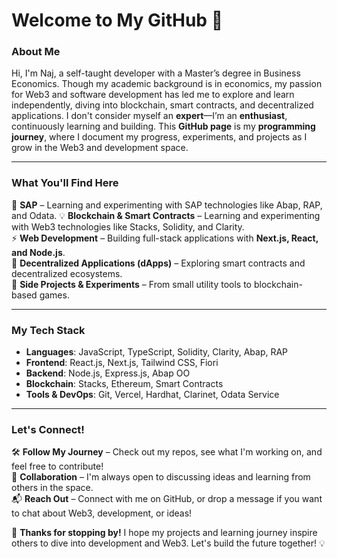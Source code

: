 # **Welcome to My GitHub 👋**  

### **About Me**  
Hi, I'm Naj, a self-taught developer with a Master’s degree in Business Economics. Though my academic background is in economics, my passion for Web3 and software development has led me to explore and learn independently, diving into blockchain, smart contracts, and decentralized applications.
I don't consider myself an **expert**—I’m an **enthusiast**, continuously learning and building. This **GitHub page** is my **programming journey**, where I document my progress, experiments, and projects as I grow in the Web3 and development space.  

---

### **What You'll Find Here**

🤝 **SAP** – Learning and experimenting with SAP technologies like Abap, RAP, and Odata.
💡 **Blockchain & Smart Contracts** – Learning and experimenting with Web3 technologies like Stacks, Solidity, and Clarity.  
⚡ **Web Development** – Building full-stack applications with **Next.js, React, and Node.js**.  
🔗 **Decentralized Applications (dApps)** – Exploring smart contracts and decentralized ecosystems.  
🚀 **Side Projects & Experiments** – From small utility tools to blockchain-based games.  

---

### **My Tech Stack**  
- **Languages**: JavaScript, TypeScript, Solidity, Clarity, Abap, RAP  
- **Frontend**: React.js, Next.js, Tailwind CSS, Fiori 
- **Backend**: Node.js, Express.js, Abap OO  
- **Blockchain**: Stacks, Ethereum, Smart Contracts  
- **Tools & DevOps**: Git, Vercel, Hardhat, Clarinet, Odata Service  

---

### **Let's Connect!**  
🛠️ **Follow My Journey** – Check out my repos, see what I'm working on, and feel free to contribute!  
🤝 **Collaboration** – I'm always open to discussing ideas and learning from others in the space.  
📬 **Reach Out** – Connect with me on GitHub, or drop a message if you want to chat about Web3, development, or ideas!  

🚀 **Thanks for stopping by!** I hope my projects and learning journey inspire others to dive into development and Web3. Let's build the future together! 💡
